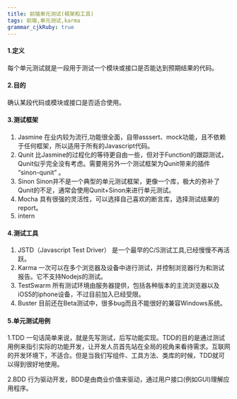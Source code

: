 ```yaml
---
title: 前端单元测试(框架和工具)
tags: 前端,单元测试,karma
grammar_cjkRuby: true
---
```



#### 1.定义
每个单元测试就是一段用于测试一个模块或接口是否能达到预期结果的代码。
#### 2.目的
确认某段代码或模块或接口是否适合使用。
#### 3.测试框架

1. Jasmine
在业内较为流行,功能很全面，自带asssert、mock功能，且不依赖于任何框架，所以适用于所有的Javascript代码。
2. Qunit
比Jasmine的过程化的等待更自由一些，但对于Function的跟踪测试，Qunit似乎完全没有考虑。需要用另外一个测试框架为Qunit带来的插件 “sinon-qunit” 。
3. Sinon
Sinon并不是一个典型的单元测试框架，更像一个库，极大的弥补了Qunit的不足，通常会使用Qunit+Sinon来进行单元测试。
4. Mocha
具有很强的灵活性，可以选择自己喜欢的断言库，选择测试结果的report。
5. intern

#### 4.测试工具
1. JSTD（Javascript Test Driver）
是一个最早的C/S测试工具,已经慢慢不再活跃。
2. Karma
一次可以在多个浏览器及设备中进行测试，并控制浏览器行为和测试报告。它不支持Nodejs的测试。
3. TestSwarm 
所有测试环境由服务器提供，包括各种版本的主流浏览器以及iOS5的iphone设备，不过目前加入已经受限。
4. Buster 
目前还在Beta测试中，很多bug而且不能很好的兼容Windows系统。

#### 5.单元测试用例 
1.TDD
一句话简单来说，就是先写测试，后写功能实现。TDD的目的是通过测试用例来指引实际的功能开发，让开发人员首先站在全局的视角来看待需求。互联网的开发环境下，不适合。但是当我们写组件、工具方法、类库的时候，TDD就可以得到很好地使用。

2.BDD
行为驱动开发，BDD是由商业价值来驱动，通过用户接口(例如GUI)理解应用程序。
